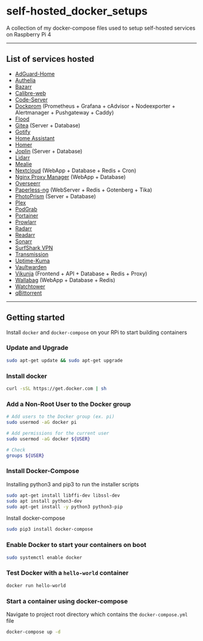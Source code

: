 # self-hosted_docker_setups
A collection of my docker-compose files used to setup self-hosted services on Raspberry Pi 4

---

## List of services hosted

* [AdGuard-Home](https://github.com/AdguardTeam/AdGuardHome)
* [Authelia](https://github.com/authelia/authelia)
* [Bazarr](https://github.com/linuxserver/docker-bazarr)
* [Calibre-web](https://github.com/janeczku/calibre-web)
* [Code-Server](https://github.com/linuxserver/docker-code-server)
* [Dockprom](https://github.com/stefanprodan/dockprom) (Prometheus + Grafana + cAdvisor + Nodeexporter + Alertmanager + Pushgateway + Caddy)
* [Flood](https://github.com/jesec/flood)
* [Gitea](https://github.com/go-gitea/gitea) (Server + Database)
* [Gotify](https://github.com/gotify)
* [Home Assistant](https://github.com/linuxserver/docker-homeassistant)
* [Homer](https://github.com/bastienwirtz/homer)
* [Joplin](https://github.com/flosoft/docker-joplin-server) (Server + Database)
* [Lidarr](https://github.com/linuxserver/docker-lidarr)
* [Mealie](https://github.com/hay-kot/mealie)
* [Nextcloud](https://github.com/nextcloud/docker) (WebApp + Database + Redis + Cron)
* [Nginx Proxy Manager](https://github.com/jc21/nginx-proxy-manager) (WebApp + Database)
* [Overseerr](https://github.com/sct/overseerr)
* [Paperless-ng](https://github.com/jonaswinkler/paperless-ng) (WebServer + Redis + Gotenberg + Tika)
* [PhotoPrism](https://github.com/photoprism/photoprism) (Server + Database)
* [Plex](https://github.com/linuxserver/docker-plex)
* [PodGrab](https://github.com/akhilrex/podgrab)
* [Portainer](https://documentation.portainer.io/v2.0/deploy/ceinstalldocker/)
* [Prowlarr](https://github.com/linuxserver/docker-prowlarr)
* [Radarr](https://github.com/linuxserver/docker-radarr)
* [Readarr](https://github.com/linuxserver/docker-readarr)
* [Sonarr](https://github.com/linuxserver/docker-sonarr)
* [SurfShark VPN](https://github.com/ilteoood/docker-surfshark)
* [Transmission](https://github.com/linuxserver/docker-transmission)
* [Uptime-Kuma](https://github.com/louislam/uptime-kuma)
* [Vaultwarden](https://github.com/dani-garcia/vaultwarden)
* [Vikunja](https://github.com/go-vikunja) (Frontend + API + Database + Redis + Proxy)
* [Wallabag](https://github.com/wallabag/wallabag) (WebApp + Database + Redis)
* [Watchtower](https://github.com/containrrr/watchtower)
* [qBittorrent](https://github.com/linuxserver/docker-qbittorrent)

---
## Getting started
Install ```docker``` and ```docker-compose``` on your RPi to start building containers

### Update and Upgrade
``` bash
sudo apt-get update && sudo apt-get upgrade
```

### Install docker
``` bash
curl -sSL https://get.docker.com | sh
```

### Add a Non-Root User to the Docker group
``` bash
# Add users to the Docker group (ex. pi)
sudo usermod -aG docker pi

# Add permissions for the current user
sudo usermod -aG docker ${USER}

# Check 
groups ${USER}
```

### Install Docker-Compose
Installing python3 and pip3 to run the installer scripts
``` bash
sudo apt-get install libffi-dev libssl-dev
sudo apt install python3-dev
sudo apt-get install -y python3 python3-pip
```

Install docker-compose
``` bash
sudo pip3 install docker-compose
```

### Enable Docker to start your containers on boot
``` bash
sudo systemctl enable docker
```

### Test Docker with a ```hello-world``` container
``` bash
docker run hello-world
```

### Start a container using docker-compose
Navigate to project root directory which contains the ```docker-compose.yml``` file
``` bash
docker-compose up -d
```
